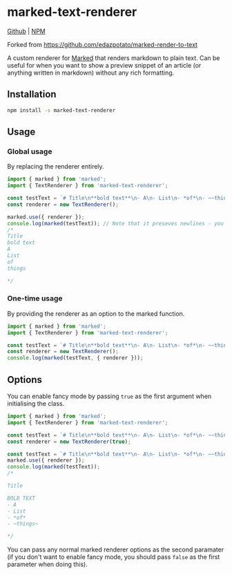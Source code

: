 # marked-text-renderer

[Github](https://github.com/davidenke/marked-render-to-text) |
[NPM](https://www.npmjs.com/package/marked-text-renderer)

Forked from https://github.com/edazpotato/marked-render-to-text

A custom renderer for [Marked](https://github.com/markedjs/marked) that renders
markdown to plain text. Can be useful for when you want to show a preview
snippet of an article (or anything written in markdown) without any rich
formatting.

## Installation

```bash
npm install -s marked-text-renderer
```

## Usage

### Global usage

By replacing the renderer entirely.

```ts
import { marked } from 'marked';
import { TextRenderer } from 'marked-text-renderer';

const testText = `# Title\n**bold text**\n- A\n- List\n- *of*\n- ~~things~~`;
const renderer = new TextRenderer();

marked.use({ renderer });
console.log(marked(testText)); // Note that it preseves newlines - you need to remove those yourself
/*
Title
bold text
A
List
of
things

*/
```

### One-time usage

By providing the renderer as an option to the marked function.

```ts
import { marked } from 'marked';
import { TextRenderer } from 'marked-text-renderer';

const testText = `# Title\n**bold text**\n- A\n- List\n- *of*\n- ~~things~~`;
const renderer = new TextRenderer();
console.log(marked(testText, { renderer }));
```

## Options

You can enable fancy mode by passing `true` as the first argument when initialising the class.

```ts
import { marked } from 'marked';
import { TextRenderer } from 'marked-text-renderer';

const testText = `# Title\n**bold text**\n- A\n- List\n- *of*\n- ~~things~~`;
const renderer = new TextRenderer(true);

const testText = `# Title\n**bold text**\n- A\n- List\n- *of*\n- ~~things~~`;
marked.use({ renderer });
console.log(marked(testText));
/*

Title

BOLD TEXT
- A
- List
- *of*
- ~things~

*/
```

You can pass any normal marked renderer options as the second paramater (if you don't want to enable fancy mode, you should pass `false` as the first parameter when doing this).

